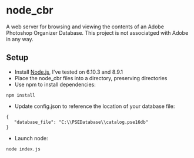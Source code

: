 # node_cbr

A web server for browsing and viewing the contents of an Adobe Photoshop Organizer Database.
This project is not associatged with Adobe in any way.

## Setup

* Install [Node.js](https://nodejs.org/en/), I've tested on 6.10.3 and 8.9.1
* Place the node_cbr files into a directory, preserving directories
* Use npm to install dependencies:
```
npm install
```
* Update config.json to reference the location of your database file:
```
{
   "database_file": "C:\\PSEDatabase\\catalog.pse16db"
}
```
* Launch node:
```
node index.js
```
